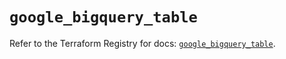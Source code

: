 # `google_bigquery_table`

Refer to the Terraform Registry for docs: [`google_bigquery_table`](https://registry.terraform.io/providers/hashicorp/google/6.9.0/docs/resources/bigquery_table).

